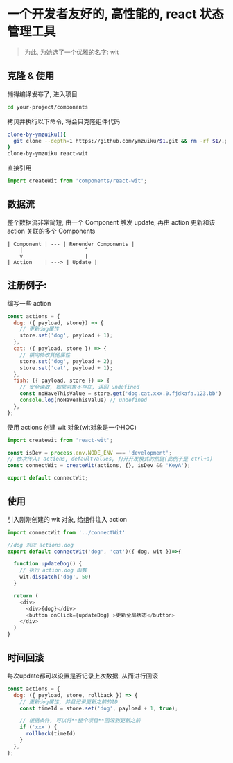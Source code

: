 # 一个开发者友好的, 高性能的, react 状态管理工具

> 为此, 为她选了一个优雅的名字: wit

## 克隆 & 使用

懒得编译发布了, 进入项目

```sh
cd your-project/components
```

拷贝并执行以下命令, 将会只克隆组件代码

```sh
clone-by-ymzuiku(){
  git clone --depth=1 https://github.com/ymzuiku/$1.git && rm -rf $1/.git $1/.gitignore
}
clone-by-ymzuiku react-wit
```

直接引用

```js
import createWit from 'components/react-wit';
```

## 数据流

整个数据流非常简短, 由一个 Component 触发 update, 再由 action 更新和该 action 关联的多个 Components

```
| Component | --- | Rerender Components |
    |                    ^
    v                    |
| Action    | ---> | Update |
```

## 注册例子:

编写一些 action

```js
const actions = {
  dog: ({ payload, store}) => {
    // 更新dog属性
    store.set('dog', payload + 1);
  },
  cat: ({ payload, store }) => {
    // 横向修改其他属性
    store.set('dog', payload + 2);
    store.set('cat', payload + 1);
  },
  fish: ({ payload, store }) => {
    // 安全读取, 如果对象不存在, 返回 undefined
    const noHaveThisValue = store.get('dog.cat.xxx.0.fjdkafa.123.bb')
    console.log(noHaveThisValue) // undefined
  },
};
```

使用 actions 创建 wit 对象(wit对象是一个HOC)

```js
import createwit from 'react-wit';

const isDev = process.env.NODE_ENV === 'development';
// 依次传入: actions, defaultValues, 打开开发模式的热键(此例子是 ctrl+a)
const connectWit = createWit(actions, {}, isDev && 'KeyA');

export default connectWit;
```

## 使用

引入刚刚创建的 wit 对象, 给组件注入 action 

```js
import connectWit from '../connectWit'

//dog 对应 actions.dog
export default connectWit('dog', 'cat')({ dog, wit })=>{

  function updateDog() {
    // 执行 action.dog 函数
    wit.dispatch('dog', 50)
  }

  return (
    <div>
      <div>{dog}</div>
      <button onClick={updateDog} >更新全局状态</button>
    </div>
  )
}
```

## 时间回滚

每次update都可以设置是否记录上次数据, 从而进行回滚

```js
const actions = {
  dog: ({ payload, store, rollback }) => {
    // 更新dog属性, 并且记录更新之前的ID
    const timeId = store.set('dog', payload + 1, true);

    // 根据条件, 可以将**整个项目**回滚到更新之前
    if ('xxx') {
      rollback(timeId)
    }
  },
};
```